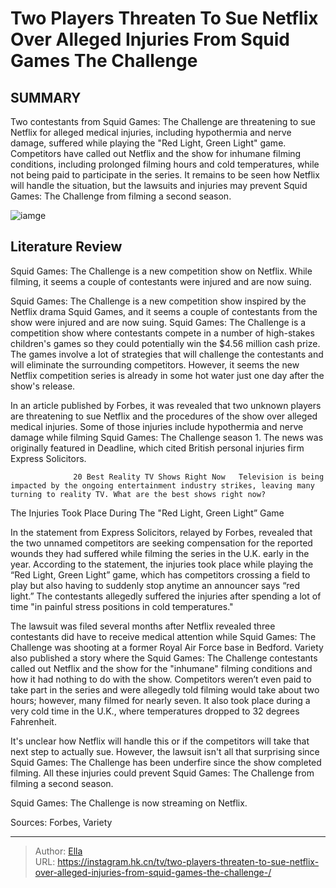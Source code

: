 # Two Players Threaten To Sue Netflix Over Alleged Injuries From Squid Games The Challenge 


## SUMMARY 



  Two contestants from Squid Games: The Challenge are threatening to sue Netflix for alleged medical injuries, including hypothermia and nerve damage, suffered while playing the &#34;Red Light, Green Light&#34; game.   Competitors have called out Netflix and the show for inhumane filming conditions, including prolonged filming hours and cold temperatures, while not being paid to participate in the series.   It remains to be seen how Netflix will handle the situation, but the lawsuits and injuries may prevent Squid Games: The Challenge from filming a second season.  

![iamge](https://static1.srcdn.com/wordpress/wp-content/uploads/2023/11/two-players-threaten-to-sue-netflix-over-alleged-injuries-from-squid-games_-the-challenge-1.jpg)

## Literature Review
Squid Games: The Challenge is a new competition show on Netflix. While filming, it seems a couple of contestants were injured and are now suing. 




Squid Games: The Challenge is a new competition show inspired by the Netflix drama Squid Games, and it seems a couple of contestants from the show were injured and are now suing. Squid Games: The Challenge is a competition show where contestants compete in a number of high-stakes children&#39;s games so they could potentially win the $4.56 million cash prize. The games involve a lot of strategies that will challenge the contestants and will eliminate the surrounding competitors. However, it seems the new Netflix competition series is already in some hot water just one day after the show&#39;s release.




In an article published by Forbes, it was revealed that two unknown players are threatening to sue Netflix and the procedures of the show over alleged medical injuries. Some of those injuries include hypothermia and nerve damage while filming Squid Games: The Challenge season 1. The news was originally featured in Deadline, which cited British personal injuries firm Express Solicitors.

                  20 Best Reality TV Shows Right Now   Television is being impacted by the ongoing entertainment industry strikes, leaving many turning to reality TV. What are the best shows right now?    


 The Injuries Took Place During The &#34;Red Light, Green Light” Game 
          

In the statement from Express Solicitors, relayed by Forbes, revealed that the two unnamed competitors are seeking compensation for the reported wounds they had suffered while filming the series in the U.K. early in the year. According to the statement, the injuries took place while playing the “Red Light, Green Light” game, which has competitors crossing a field to play but also having to suddenly stop anytime an announcer says “red light.” The contestants allegedly suffered the injuries after spending a lot of time &#34;in painful stress positions in cold temperatures.&#34;




The lawsuit was filed several months after Netflix revealed three contestants did have to receive medical attention while Squid Games: The Challenge was shooting at a former Royal Air Force base in Bedford. Variety also published a story where the Squid Games: The Challenge contestants called out Netflix and the show for the &#34;inhumane&#34; filming conditions and how it had nothing to do with the show. Competitors weren’t even paid to take part in the series and were allegedly told filming would take about two hours; however, many filmed for nearly seven. It also took place during a very cold time in the U.K., where temperatures dropped to 32 degrees Fahrenheit.

It&#39;s unclear how Netflix will handle this or if the competitors will take that next step to actually sue. However, the lawsuit isn&#39;t all that surprising since Squid Games: The Challenge has been underfire since the show completed filming. All these injuries could prevent Squid Games: The Challenge from filming a second season.






Squid Games: The Challenge is now streaming on Netflix.




Sources: Forbes, Variety



---

> Author: [Ella](https://instagram.hk.cn/)  
> URL: https://instagram.hk.cn/tv/two-players-threaten-to-sue-netflix-over-alleged-injuries-from-squid-games-the-challenge-/  

